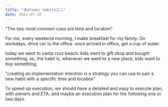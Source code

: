 ```yaml
---
title: "读atomic habits之二"
date: 2022-07-10
---
```


&quot;The two most common cues are time and location&quot;

For me, every weekend morning, I make breakfast for my family. On workdays, drive car to the office. once arrived in office, get a cup of water.

today we went to santa cruz beach. kids went to gift shop and bought something. so, the habit is, whenever we went to a new place, kids want to buy something.

&quot;creating an implementation intention is a strategy you can use to pair a new habit with a specific time and location&quot;

To speed up execution, we should have a detailed and easy to execute plan, with owners and ETA. and maybe an execution plan for the following one or two days.
